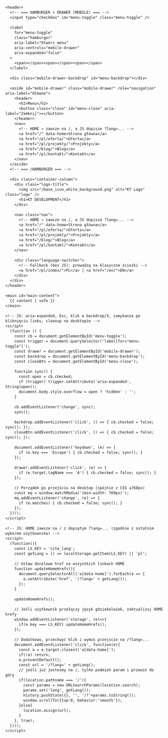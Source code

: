 <!DOCTYPE html>
<html lang="pl">
  <head>
    <meta charset="UTF-8" />
    <meta name="viewport" content="width=device-width, initial-scale=1.0" />
    <title>{{ title or "KT Development" }}</title>
    <!-- Podbij numer po zmianach CSS -->
    <link rel="stylesheet" href="{{ '/styles.css?v=12' | url }}" />
  </head>
  <body>

    <header>
      <!-- === HAMBURGER + DRAWER (MOBILE) === -->
      <input type="checkbox" id="menu-toggle" class="menu-toggle" />

      <label
        for="menu-toggle"
        class="hamburger"
        aria-label="Otwórz menu"
        aria-controls="mobile-drawer"
        aria-expanded="false"
      >
        <span></span><span></span><span></span>
      </label>

      <div class="mobile-drawer-backdrop" id="menu-backdrop"></div>

      <aside id="mobile-drawer" class="mobile-drawer" role="navigation" aria-label="Główne">
        <header>
          <h2>Menu</h2>
          <button class="close" id="menu-close" aria-label="Zamknij">×</button>
        </header>
        <nav>
          <!-- HOME → zawsze na /, a JS dopisze ?lang=... -->
          <a href="/" data-home>Strona główna</a>
          <a href="/pl/oferta/">Oferta</a>
          <a href="/pl/projekty/">Projekty</a>
          <a href="/blog/">Blog</a>
          <a href="/pl/kontakt/">Kontakt</a>
        </nav>
      </aside>
      <!-- === /HAMBURGER === -->

      <div class="container-column">
        <div class="logo-title">
          <img src="/base_icon_white_background.png" alt="KT Logo" class="logo" />
          <h1>KT DEVELOPMENT</h1>
        </div>

        <nav class="nav">
          <!-- HOME → zawsze na /, a JS dopisze ?lang=... -->
          <a href="/" data-home>Strona główna</a>
          <a href="/pl/oferta/">Oferta</a>
          <a href="/pl/projekty/">Projekty</a>
          <a href="/blog/">Blog</a>
          <a href="/pl/kontakt/">Kontakt</a>
        </nav>

        <div class="language-switcher">
          <!-- Fallback (bez JS): prowadzą na klasyczne ścieżki -->
          <a href="/pl/index/">PL</a> | <a href="/en/">EN</a>
        </div>
      </div>
    </header>

    <main id="main-content">
      {{ content | safe }}
    </main>

    <!-- JS: aria-expanded, Esc, klik w backdrop/X, zamykanie po kliknięciu linku, cleanup na desktopie -->
    <script>
      (function () {
        const cb = document.getElementById('menu-toggle');
        const trigger = document.querySelector('label[for="menu-toggle"]');
        const drawer = document.getElementById('mobile-drawer');
        const backdrop = document.getElementById('menu-backdrop');
        const closeBtn = document.getElementById('menu-close');

        function sync() {
          const open = cb.checked;
          if (trigger) trigger.setAttribute('aria-expanded', String(open));
          document.body.style.overflow = open ? 'hidden' : '';
        }

        cb.addEventListener('change', sync);
        sync();

        backdrop.addEventListener('click', () => { cb.checked = false; sync(); });
        closeBtn.addEventListener('click', () => { cb.checked = false; sync(); });

        document.addEventListener('keydown', (e) => {
          if (e.key === 'Escape') { cb.checked = false; sync(); }
        });

        drawer.addEventListener('click', (e) => {
          if (e.target.tagName === 'A') { cb.checked = false; sync(); }
        });

        // Porządek po przejściu na desktop (spójnie z CSS ≤768px)
        const mq = window.matchMedia('(min-width: 769px)');
        mq.addEventListener('change', (e) => {
          if (e.matches) { cb.checked = false; sync(); }
        });
      })();
    </script>

    <!-- JS: HOME zawsze na / z dopiętym ?lang=... (zgodnie z ostatnim wyborem użytkownika) -->
    <script>
      (function(){
        const LS_KEY = 'site_lang';
        const getLang = () => localStorage.getItem(LS_KEY) || 'pl';

        // Ustaw docelowe href na wszystkich linkach HOME
        function updateHomeHrefs(){
          document.querySelectorAll('a[data-home]').forEach(a => {
            a.setAttribute('href', '/?lang=' + getLang());
          });
        }

        updateHomeHrefs();

        // Jeśli użytkownik przełączy język gdziekolwiek, zaktualizuj HOME hrefy
        window.addEventListener('storage', (e)=>{
          if(e.key === LS_KEY) updateHomeHrefs();
        });

        // Dodatkowo, przechwyć klik i wymuś przejście na /?lang=...
        document.addEventListener('click', function(e){
          const a = e.target.closest('a[data-home]');
          if(!a) return;
          e.preventDefault();
          const url = '/?lang=' + getLang();
          // jeśli już jesteśmy na /, tylko podmień param i przewiń do góry
          if(location.pathname === '/'){
            const params = new URLSearchParams(location.search);
            params.set('lang', getLang());
            history.pushState({}, '', '/?'+params.toString());
            window.scrollTo({top:0, behavior:'smooth'});
          }else{
            location.assign(url);
          }
        }, true);
      })();
    </script>
  </body>
</html>
